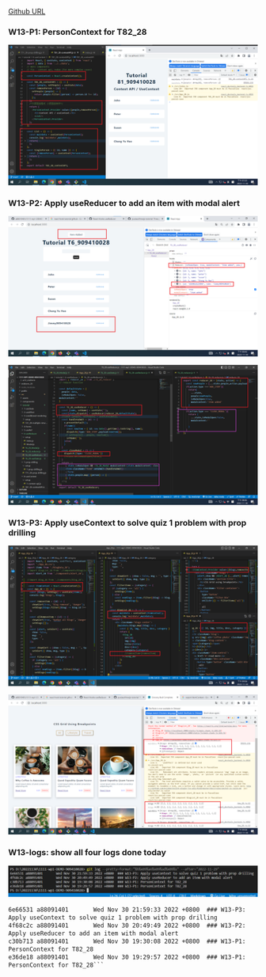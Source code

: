 [Github URL](https://github.com/a88019401/1111-wp1-DEMO-909410028.git)


### W13-P1: PersonContext for T82_28



![](w13-p1.png)

### W13-P2: Apply useReducer to add an item with modal alert



![](w13-p2-1.png)



![](w13-p2-2.png)
### W13-P3: Apply useContext to solve quiz 1 problem with prop drilling

![](w13-p3-1.png)

![](w13-p3-2.png)

### W13-logs: show all four logs done today

![](w13-logs.png)
``` git log --pretty=format:"%h%x09%an%x09%ad%x09%s" --after="2022-11-29" 
6e66531 a88091401       Wed Nov 30 21:59:33 2022 +0800  ### W13-P3: Apply useContext to solve quiz 1 problem with prop drilling
4f68c2c a88091401       Wed Nov 30 20:49:49 2022 +0800  ### W13-P2: Apply useReducer to add an item with modal alert
c30b713 a88091401       Wed Nov 30 19:30:08 2022 +0800  ### W13-P1: PersonContext for T82_28
e36de18 a88091401       Wed Nov 30 19:29:57 2022 +0800  ### W13-P1: PersonContext for T82_28```